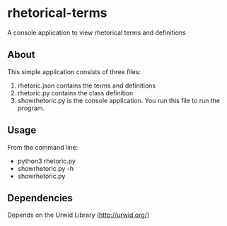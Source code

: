 # rhetorical-terms
A console application to view rhetorical terms and definitions

## About
This simple application consists of three files:
1. rhetoric.json contains the terms and definitions
2. rhetoric.py contains the class definition
3. showrhetoric.py is the console application. You run this file to run the program.

## Usage
From the command line:

  * python3 rhetoric.py
  * showrhetoric.py -h
  * showrhetoric.py

## Dependencies

Depends on the Urwid Library (http://urwid.org/)
